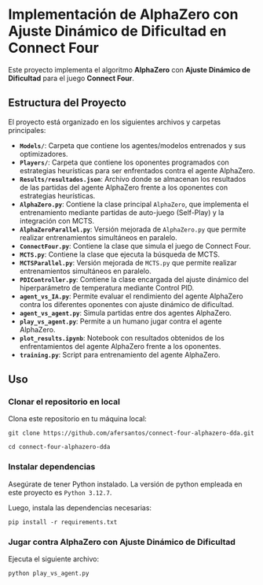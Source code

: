 # Implementación de AlphaZero con Ajuste Dinámico de Dificultad en Connect Four

Este proyecto implementa el algoritmo **AlphaZero** con **Ajuste Dinámico de Dificultad** para el juego **Connect Four**.

## Estructura del Proyecto

El proyecto está organizado en los siguientes archivos y carpetas principales:

- **`Models/`**: Carpeta que contiene los agentes/modelos entrenados y sus optimizadores.
- **`Players/`**: Carpeta que contiene los oponentes programados con estrategias heurísticas para ser enfrentados contra el agente AlphaZero.
- **`Results/resultados.json`**: Archivo donde se almacenan los resultados de las partidas del agente AlphaZero frente a los oponentes con estrategias heurísticas.
- **`AlphaZero.py`**: Contiene la clase principal `AlphaZero`, que implementa el entrenamiento mediante partidas de auto-juego (Self-Play) y la integración con MCTS.
- **`AlphaZeroParallel.py`**: Versión mejorada de `AlphaZero.py` que permite realizar entrenamientos simultáneos en paralelo.
- **`ConnectFour.py`**: Contiene la clase que simula el juego de Connect Four.
- **`MCTS.py`**: Contiene la clase que ejecuta la búsqueda de MCTS.
- **`MCTSParallel.py`**: Versión mejorada de `MCTS.py` que permite realizar entrenamientos simultáneos en paralelo.
- **`PDIController.py`**: Contiene la clase encargada del ajuste dinámico del hiperparámetro de temperatura mediante Control PID.
- **`agent_vs_IA.py`**: Permite evaluar el rendimiento del agente AlphaZero contra los diferentes oponentes con ajuste dinámico de dificultad.
- **`agent_vs_agent.py`**: Simula partidas entre dos agentes AlphaZero.
- **`play_vs_agent.py`**: Permite a un humano jugar contra el agente AlphaZero.
- **`plot_results.ipynb`**: Notebook con resultados obtenidos de los enfrentamientos del agente AlphaZero frente a los oponentes.
- **`training.py`**: Script para entrenamiento del agente AlphaZero.

## Uso

### Clonar el repositorio en local
Clona este repositorio en tu máquina local:
```
git clone https://github.com/afersantos/connect-four-alphazero-dda.git

cd connect-four-alphazero-dda
```

### Instalar dependencias
Asegúrate de tener Python instalado. La versión de python empleada en este proyecto es `Python 3.12.7`.

Luego, instala las dependencias necesarias:
```
pip install -r requirements.txt
```

### Jugar contra AlphaZero con Ajuste Dinámico de Dificultad
Ejecuta el siguiente archivo:
```
python play_vs_agent.py
```